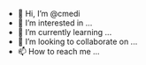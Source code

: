- 👋 Hi, I’m @cmedi
- 👀 I’m interested in ...
- 🌱 I’m currently learning ...
- 💞️ I’m looking to collaborate on ...
- 📫 How to reach me ...

<!---
cmedi/cmedi is a ✨ special ✨ repository because its `README.md` (this file) appears on your GitHub profile.
You can click the Preview link to take a look at your changes.
--->
